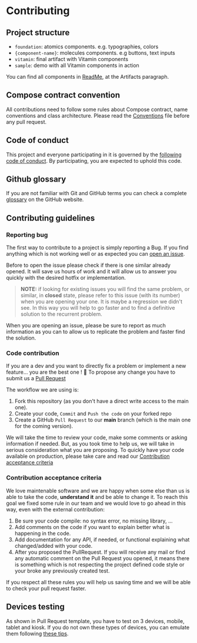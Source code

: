 # Contributing

## Project structure

- `foundation`: atomics components. e.g. typographies, colors
- `{component-name}`: molecules components. e.g buttons, text inputs
- `vitamin`: final artifact with Vitamin components
- `sample`: demo with all Vitamin components in action

You can find all components in [ReadMe](README.md), at the Artifacts paragraph.

## Compose contract convention

All contributions need to follow some rules about Compose contract, name conventions and
class architecture. Please read the [Conventions](CONVENTIONS.md) file before any pull request.

## Code of conduct

This project and everyone participating in it is governed by the [following code of conduct](CODE_OF_CONDUCT.md). By participating, you are expected to uphold this code.

## Github glossary

If you are not familiar with Git and GitHub terms you can check a complete [glossary](https://help.github.com/articles/github-glossary/) on the GitHub website.

## Contributing guidelines

### Reporting bug

The first way to contribute to a project is simply reporting a Bug. If you find anything which is not working well or as expected you can [open an issue](https://github.com/decathlon/vitamin-compose/issues/new/choose).

Before to open the issue please check if there is one similar already opened. It will save us hours of work and it will allow us to answer you quickly with the desired hotfix or implementation.

> **NOTE:** if looking for existing issues you will find the same problem, or similar, in **closed** state, please refer to this issue (with its number) when you are opening your one. It is maybe a regression we didn't see. In this way you will help to go faster and to find a definitive solution to the recurrent problem.

When you are opening an issue, please be sure to report as much information as you can to allow us to replicate the problem and faster find the solution.

### Code contribution

If you are a dev and you want to directly fix a problem or implement a new feature... you are the best one ! :clap:
To propose any change you have to submit us a [Pull Request](https://help.github.com/articles/about-pull-requests/)

The workflow we are using is:

1. Fork this repository (as you don't have a direct write access to the main one).
2. Create your code, `Commit` and `Push the code` on your forked repo
3. Create a GitHub `Pull Request` to our **main** branch (which is the main one for the coming version).

We will take the time to review your code, make some comments or asking information if needed. But, as you took time to help us, we will take in serious consideration what you are proposing.
To quickly have your code available on production, please take care and read our [Contribution acceptance criteria](#contribution-acceptance-criteria)

### Contribution acceptance criteria

We love maintenable software and we are happy when some else than us is able to take the code, **understand it** and be able to change it.
To reach this goal we fixed some rule in our team and we would love to go ahead in this way, even with the external contribution:

1. Be sure your code compile: no syntax error, no missing library, ...
2. Add comments on the code if you want to explain better what is happening in the code.
3. Add documentation for any API, if needed, or functional explaining what changed/added with your code.
4. After you proposed the PullRequest. If you will receive any mail or find any automatic comment on the Pull Request you opened, it means there is something which is not respecting the project defined code style or your broke any previously created test.

If you respect all these rules you will help us saving time and we will be able to check your pull request faster.

## Devices testing

As shown in Pull Request template, you have to test on 3 devices, mobile, tablet and kiosk.
If you do not own these types of devices, you can emulate them following [these tips](EMULATORS.md).
